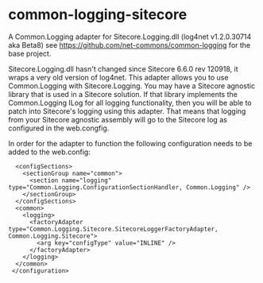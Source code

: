# common-logging-sitecore
A Common.Logging adapter for Sitecore.Logging.dll (log4net v1.2.0.30714 aka Beta8) see https://github.com/net-commons/common-logging for the base project.

Sitecore.Logging.dll hasn't changed since Sitecore 6.6.0 rev 120918, it wraps a very old version of log4net. This adapter allows you to use Common.Logging with Sitecore.Logging. You may have a Sitecore agnostic library that is used in a Sitecore solution. If that library implements the Common.Logging ILog for all logging functionality, then you will be able to patch into Sitecore's logging using this adapter. That means that logging from your Sitecore agnostic assembly will go to the  Sitecore log as configured in the web.congfig.

In order for the adapter to function the following configuration needs to be added to the web.config:

```<configuration>
  <configSections>
	<sectionGroup name="common">
	  <section name="logging" type="Common.Logging.ConfigurationSectionHandler, Common.Logging" />
	</sectionGroup>
  </configSections>
  <common>
	<logging>
	  <factoryAdapter type="Common.Logging.Sitecore.SitecoreLoggerFactoryAdapter, Common.Logging.Sitecore">
		<arg key="configType" value="INLINE" />
	  </factoryAdapter>
	</logging>
  </common>
 </configuration>
